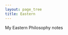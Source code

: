 ```yaml
---
layout: page_tree
title: Eastern
---
```


<script>
window.addEventListener('load', event => {
  activate_togglers();
});
</script>

My Eastern Philosophy notes
